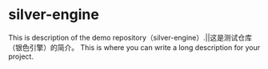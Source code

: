 # silver-engine
This is description of the demo repository（silver-engine）.||这是测试仓库（银色引擎）的简介。
This is where you can write a long description for your project. 
